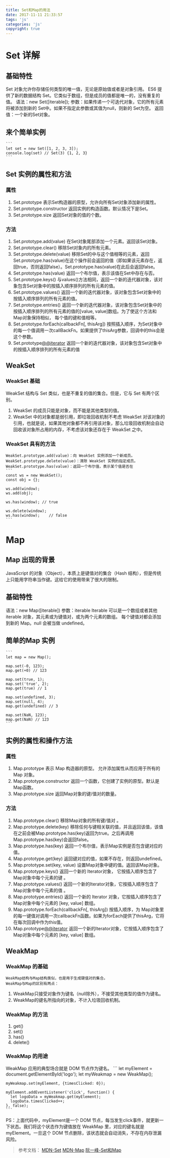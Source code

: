 ```yaml
---
title: Set和Map的用法
date: 2017-11-11 21:33:57
tags: 'js'
categories: 'js'
copyright: true
---
```

#	Set 详解
##	基础特性
Set 对象允许你存储任何类型的唯一值，无论是原始值或者是对象引用。
ES6 提供了新的数据结构 Set。它类似于数组，但是成员的值都是唯一的，没有重复的值。
语法：new Set([iterable]);
参数：如果传递一个可迭代对象，它的所有元素将被添加到新的 Set中。如果不指定此参数或其值为null，则新的 Set为空。
返回值：一个新的Set对象。

##	来个简单实例
	```
	let set = new Set([1, 2, 3, 3]);
	console.log(set) // Set(3) {1, 2, 3}
	```
	
##	Set 实例的属性和方法
###	属性
1.	Set.prototype
	表示Set构造器的原型，允许向所有Set对象添加新的属性。
2.	Set.prototype.constructor
	返回实例的构造函数。默认情况下是Set。
3.	Set.prototype.size
	返回Set对象的值的个数。

###	方法
1.	Set.prototype.add(value)
	在Set对象尾部添加一个元素。返回该Set对象。
2.	Set.prototype.clear()
	移除Set对象内的所有元素。
3.	Set.prototype.delete(value)
	移除Set的中与这个值相等的元素，返回Set.prototype.has(value)在这个操作前会返回的值（即如果该元素存在，返回true，否则返回false）。Set.prototype.has(value)在此后会返回false。
4.	Set.prototype.has(value)
	返回一个布尔值，表示该值在Set中存在与否。
5.	Set.prototype.keys()
	与values()方法相同，返回一个新的迭代器对象，该对象包含Set对象中的按插入顺序排列的所有元素的值。
6.	Set.prototype.values()
	返回一个新的迭代器对象，该对象包含Set对象中的按插入顺序排列的所有元素的值。
7.	Set.prototype.entries()
	返回一个新的迭代器对象，该对象包含Set对象中的按插入顺序排列的所有元素的值的[value, value]数组。为了使这个方法和Map对象保持相似， 每个值的键和值相等。
8.	Set.prototype.forEach(callbackFn[, thisArg])
	按照插入顺序，为Set对象中的每一个值调用一次callBackFn。如果提供了thisArg参数，回调中的this会是这个参数。
9.	Set.prototype[@@iterator]()
	返回一个新的迭代器对象，该对象包含Set对象中的按插入顺序排列的所有元素的值
	
##	WeakSet
###	WeakSet 基础
WeakSet 结构与 Set 类似，也是不重复的值的集合。但是，它与 Set 有两个区别。
1.	WeakSet 的成员只能是对象，而不能是其他类型的值。
2.	WeakSet 中的对象都是弱引用，即垃圾回收机制不考虑 WeakSet 对该对象的引用，也就是说，如果其他对象都不再引用该对象，那么垃圾回收机制会自动回收该对象所占用的内存，不考虑该对象还存在于 WeakSet 之中。
###	WeakSet 具有的方法
	WeakSet.prototype.add(value)：向 WeakSet 实例添加一个新成员。
	WeakSet.prototype.delete(value)：清除 WeakSet 实例的指定成员。
	WeakSet.prototype.has(value)：返回一个布尔值，表示某个值是否在 
	```
	const ws = new WeakSet();
	const obj = {};
	
	ws.add(window);
	ws.add(obj);
	
	ws.has(window); // true
	
	ws.delete(window);
	ws.has(window);    // false
	```

#	Map
##	Map 出现的背景
JavaScript 的对象（Object），本质上是键值对的集合（Hash 结构），但是传统上只能用字符串当作键。这给它的使用带来了很大的限制。

##	基础特性
语法：new Map([iterable])
参数：iterable
	Iterable 可以是一个数组或者其他 iterable 对象，其元素或为键值对，或为两个元素的数组。 每个键值对都会添加到新的 Map。null 会被当做 undefined。

##	简单的Map 实例
	```
	let map = new Map();

	map.set(-0, 123);
	map.get(+0) // 123

	map.set(true, 1);
	map.set('true', 2);
	map.get(true) // 1

	map.set(undefined, 3);
	map.set(null, 4);
	map.get(undefined) // 3

	map.set(NaN, 123);
	map.get(NaN) // 123
	```

##	实例的属性和操作方法
###	属性
1.	Map.prototype
	表示 Map 构造器的原型。 允许添加属性从而应用于所有的 Map 对象。
2.	Map.prototype.constructor
	返回一个函数，它创建了实例的原型。默认是Map函数。
3.	Map.prototype.size
	返回Map对象的键/值对的数量。

###	方法
1.	Map.prototype.clear()
	移除Map对象的所有键/值对 。
2.	Map.prototype.delete(key)
	移除任何与键相关联的值，并且返回该值，该值在之前会被Map.prototype.has(key)返回为true。之后再调用Map.prototype.has(key)会返回false。
3.	Map.prototype.has(key)
	返回一个布尔值，表示Map实例是否包含键对应的值。
4.	Map.prototype.get(key)
	返回键对应的值，如果不存在，则返回undefined。
5.	Map.prototype.set(key, value)
	设置Map对象中键的值。返回该Map对象。
6.	Map.prototype.keys()
	返回一个新的 Iterator对象， 它按插入顺序包含了Map对象中每个元素的键 。
7.	Map.prototype.values()
	返回一个新的Iterator对象，它按插入顺序包含了Map对象中每个元素的值 。
8.	Map.prototype.entries()
	返回一个新的 Iterator 对象，它按插入顺序包含了Map对象中每个元素的 [key, value] 数组。
9.	Map.prototype.forEach(callbackFn[, thisArg])
	按插入顺序，为 Map对象里的每一键值对调用一次callbackFn函数。如果为forEach提供了thisArg，它将在每次回调中作为this值。
10.	Map.prototype[@@iterator]()
	返回一个新的Iterator对象，它按插入顺序包含了Map对象中每个元素的 [key, value] 数组。

##	WeakMap
###	WeakMap 的基础
	WeakMap结构与Map结构类似，也是用于生成键值对的集合。
	WeakMap与Map的区别有两点：
1.	WeakMap只接受对象作为键名（null除外），不接受其他类型的值作为键名。
2.	WeakMap的键名所指向的对象，不计入垃圾回收机制。

###	WeakMap 的方法
1.	get()
2.	set()
3.	has()
4.	delete()

###	WeakMap 的用途
WeakMap 应用的典型场合就是 DOM 节点作为键名。
	```
	let myElement = document.getElementById('logo');
	let myWeakmap = new WeakMap();

	myWeakmap.set(myElement, {timesClicked: 0});

	myElement.addEventListener('click', function() {
	  let logoData = myWeakmap.get(myElement);
	  logoData.timesClicked++;
	}, false);
	```
PS：上面代码中，myElement是一个 DOM 节点，每当发生click事件，就更新一下状态。我们将这个状态作为键值放在 WeakMap 里，对应的键名就是myElement。一旦这个 DOM 节点删除，该状态就会自动消失，不存在内存泄漏风险。

>	参考文档：
	[MDN-Set](https://developer.mozilla.org/zh-CN/docs/Web/JavaScript/Reference/Global_Objects/Set)
	[MDN-Map](https://developer.mozilla.org/zh-CN/docs/Web/JavaScript/Reference/Global_Objects/Map)
	[阮一峰-Set和Map](http://es6.ruanyifeng.com/#docs/set-map)












